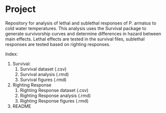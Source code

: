 # Project
Repository for analysis of lethal and sublethal responses of P. armatus to cold water temperatures. This analysis uses the Survival package to generate survivorship curves and determine differences in hazard between main effects. Lethal effects are tested in the survival files, sublethal responses are tested based on righting responses.

Index:
1. Survival:
     1.  Survival dataset (.csv)
     2.  Survival analysis (.rmd)
     3.  Survival figures (.rmd)
2. Righting Response
     1. Righting Response dataset (.csv)
     2. Righting Response analysis (.rmd)
     3. Righting Response figures (.rmd)
3. README

